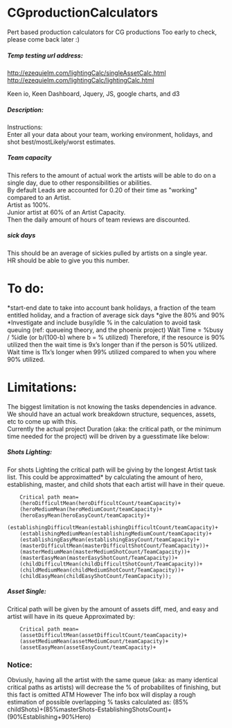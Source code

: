 # CGproductionCalculators
Pert based production calculators for CG productions
Too early to check, please come back later :)

##### Temp testing url address:
http://ezequielm.com/lightingCalc/singleAssetCalc.html  
http://ezequielm.com/lightingCalc/lightingCalc.html  

Keen io, Keen Dashboard, Jquery, JS, google charts, and d3

##### Description:  
Instructions:  
Enter all your data about your team, working environment, holidays, and shot best/mostLikely/worst estimates.

##### Team capacity  
This refers to the amount of actual work the artists will be able to do on a single day, due to other responsibilities or abilities.  
By default Leads are accounted for 0.20 of their time as "working" compared to an Artist.  
Artist as 100%.  
Junior artist at 60% of an Artist Capacity.  
Then the daily amount of hours of team reviews are discounted.  

##### sick days
This should be an average of sickies pulled by artists on a single year.  
HR should be able to give you this number.  

# To do:
*start-end date to take into account bank holidays, a fraction of the team entitled holiday, and a fraction of average sick days
*give the 80% and 90%
*Investigate and include busy/idle % in the calculation to avoid task queuing (ref: queueing theory, and the phoenix project)
Wait Time = %busy / %idle (or b/(100-b) where b = % utilized)
Therefore, if the resource is 90% utilized then the wait time is 9x’s longer than if the person is 50% utilized. Wait time is 11x’s longer when 99% utilized compared to when you where 90% utilized.

# Limitations:
The biggest limitation is not knowing the tasks dependencies in advance.  
We should have an actual work breakdown structure, sequences, assets, etc to come up with this.  
Currently the actual project Duration (aka: the critical path, or the minimum time needed for the project) will be driven by a guesstimate like below:  

##### Shots Lighting:  
For shots Lighting the critical path will be giving by the longest Artist task list.
This could be approximatted* by calculating the amount of hero, establishing,
master, and child shots that each artist will have in their queue.

        Critical path mean=
        (heroDifficultMean(heroDifficultCount/teamCapacity)+
        (heroMediumMean(heroMediumCount/teamCapacity)+
        (heroEasyMean(heroEasyCount/teamCapacity)+
        (establishingDifficultMean(establishingDifficultCount/teamCapacity)+
        (establishingMediumMean(establishingMediumCount/teamCapacity)+
        (establishingEasyMean(establishingEasyCount/teamCapacity)+
        (masterDifficultMean(masterDifficultShotCount/TeamCapacity))+
        (masterMediumMean(masterMediumShotCount/TeamCapacity))+
        (masterEasyMean(masterEasyShotCount/TeamCapacity))+
        (childDifficultMean(childDifficultShotCount/TeamCapacity))+
        (childMediumMean(childMediumShotCount/TeamCapacity))+
        (childEasyMean(childEasyShotCount/TeamCapacity));  
##### Asset Single:  
Critical path will be given by the amount of assets diff, med, and easy and artist will have in its queue
Approximated by:

        Critical path mean=
        (assetDifficultMean(assetDifficultCount/teamCapacity)+
        (assetMediumMean(assetMediumCount/teamCapacity)+
        (assetEasyMean(assetEasyCount/teamCapacity)+

### Notice:
Obviusly, having all the artist with the same queue (aka: as many identical critical paths as artists) will decrease the % of probabilites of finishing, but this fact is omitted ATM
However The info box will display a rough estimation of possible overlapping % tasks calculated as:
(85% childShots)+(85%masterShots-EstablishingShotsCount)+(90%Establishing+90%Hero)

